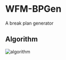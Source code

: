 # WFM-BPGen
A break plan generator

## Algorithm
![algorithm](https://user-images.githubusercontent.com/29302909/174502284-7fa078fb-cc24-4e07-92ac-06caf4f4f9e9.jpeg)

